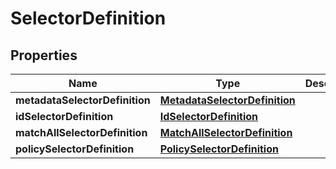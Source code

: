 

# SelectorDefinition


## Properties

Name | Type | Description | Notes
------------ | ------------- | ------------- | -------------
**metadataSelectorDefinition** | [**MetadataSelectorDefinition**](MetadataSelectorDefinition.md) |  |  [optional]
**idSelectorDefinition** | [**IdSelectorDefinition**](IdSelectorDefinition.md) |  |  [optional]
**matchAllSelectorDefinition** | [**MatchAllSelectorDefinition**](MatchAllSelectorDefinition.md) |  |  [optional]
**policySelectorDefinition** | [**PolicySelectorDefinition**](PolicySelectorDefinition.md) |  |  [optional]



